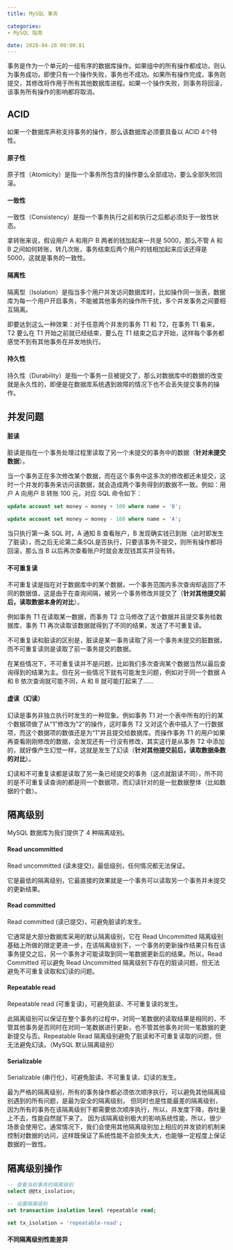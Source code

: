 ```yaml
---
title: MySQL 事务

categories:
- MySQL 指南

date: 2020-04-28 00:00:81
---
```

事务是作为一个单元的一组有序的数据库操作。如果组中的所有操作都成功，则认为事务成功，即使只有一个操作失败，事务也不成功。如果所有操作完成，事务则提交，其修改将作用于所有其他数据库进程。如果一个操作失败，则事务将回滚，该事务所有操作的影响都将取消。

## ACID
如果一个数据库声称支持事务的操作，那么该数据库必须要具备以 ACID 4个特性。

#### 原子性
原子性（Atomicity）是指一个事务所包含的操作要么全部成功，要么全部失败回滚。

#### 一致性
一致性（Consistency）是指一个事务执行之前和执行之后都必须处于一致性状态。

拿转账来说，假设用户 A 和用户 B 两者的钱加起来一共是 5000，那么不管 A 和 B 之间如何转账，转几次账，事务结束后两个用户的钱相加起来应该还得是 5000，这就是事务的一致性。

#### 隔离性
隔离型（Isolation）是指当多个用户并发访问数据库时，比如操作同一张表，数据库为每一个用户开启事务，不能被其他事务的操作所干扰，多个并发事务之间要相互隔离。

即要达到这么一种效果：对于任意两个并发的事务 T1 和 T2，在事务 T1 看来，T2 要么在 T1 开始之前就已经结束，要么在 T1 结束之后才开始，这样每个事务都感觉不到有其他事务在并发地执行。

#### 持久性
持久性（Durability）是指一个事务一旦被提交了，那么对数据库中的数据的改变就是永久性的，即便是在数据库系统遇到故障的情况下也不会丢失提交事务的操作。

## 并发问题
#### 脏读
脏读是指在一个事务处理过程里读取了另一个未提交的事务中的数据（**针对未提交数据**）。

当一个事务正在多次修改某个数据，而在这个事务中这多次的修改都还未提交，这时一个并发的事务来访问该数据，就会造成两个事务得到的数据不一致。例如：用户 A 向用户 B 转账 100 元，对应 SQL 命令如下：

```sql
update account set money = money + 100 where name = 'B';    

update account set money = money - 100 where name = 'A';
```

当只执行第一条 SQL 时，A 通知 B 查看账户，B 发现确实钱已到账（此时即发生了脏读），而之后无论第二条SQL是否执行，只要该事务不提交，则所有操作都将回滚，那么当 B 以后再次查看账户时就会发现钱其实并没有转。

#### 不可重复读
不可重复读是指在对于数据库中的某个数据，一个事务范围内多次查询却返回了不同的数据值，这是由于在查询间隔，被另一个事务修改并提交了（**针对其他提交前后，读取数据本身的对比**）。

例如事务 T1 在读取某一数据，而事务 T2 立马修改了这个数据并且提交事务给数据库，事务 T1 再次读取该数据就得到了不同的结果，发送了不可重复读。

不可重复读和脏读的区别是，脏读是某一事务读取了另一个事务未提交的脏数据，而不可重复读则是读取了前一事务提交的数据。

在某些情况下，不可重复读并不是问题，比如我们多次查询某个数据当然以最后查询得到的结果为主。但在另一些情况下就有可能发生问题，例如对于同一个数据 A 和 B 依次查询就可能不同，A 和 B 就可能打起来了……

#### 虚读（幻读）
幻读是事务非独立执行时发生的一种现象。例如事务 T1 对一个表中所有的行的某个数据项做了从“1”修改为“2”的操作，这时事务 T2 又对这个表中插入了一行数据项，而这个数据项的数值还是为“1”并且提交给数据库。而操作事务 T1 的用户如果再查看刚刚修改的数据，会发现还有一行没有修改，其实这行是从事务 T2 中添加的，就好像产生幻觉一样，这就是发生了幻读（**针对其他提交前后，读取数据条数的对比**）。

幻读和不可重复读都是读取了另一条已经提交的事务（这点就脏读不同），所不同的是不可重复读查询的都是同一个数据项，而幻读针对的是一批数据整体（比如数据的个数）。

## 隔离级别
MySQL 数据库为我们提供了 4 种隔离级别。

#### Read uncommitted
Read uncommitted (读未提交)，最低级别，任何情况都无法保证。

它是最低的隔离级别，它最直接的效果就是一个事务可以读取另一个事务并未提交的更新结果。

#### Read committed
Read committed (读已提交)，可避免脏读的发生。

它通常是大部分数据库采用的默认隔离级别，它在 Read Uncommitted 隔离级别基础上所做的限定更进一步，在该隔离级别下，一个事务的更新操作结果只有在该事务提交之后，另一个事务才可能读取到同一笔数据更新后的结果。所以，Read Committed 可以避免 Read Uncommitted 隔离级别下存在的脏读问题，但无法避免不可重复读取和幻读的问题。

#### Repeatable read
Repeatable read (可重复读)，可避免脏读、不可重复读的发生。

此隔离级别可以保证在整个事务的过程中，对同一笔数据的读取结果是相同的，不管其他事务是否同时在对同一笔数据进行更新，也不管其他事务对同一笔数据的更新提交与否。Repeatable Read 隔离级别避免了脏读和不可重复读取的问题，但无法避免幻读。（MySQL 默认隔离级别）

#### Serializable
Serializable (串行化)，可避免脏读、不可重复读、幻读的发生。

最为严格的隔离级别，所有的事务操作都必须依次顺序执行，可以避免其他隔离级别遇到的所有问题，是最为安全的隔离级别， 但同时也是性能最差的隔离级别，因为所有的事务在该隔离级别下都需要依次顺序执行，所以，并发度下降，吞吐量上不去，性能自然就下来了。 因为该隔离级别极大的影响系统性能，所以，很少场景会使用它。通常情况下，我们会使用其他隔离级别加上相应的并发锁的机制来控制对数据的访问，这样既保证了系统性能不会损失太大，也能够一定程度上保证数据的一致性。

## 隔离级别操作
```sql
-- 查看当前事务的隔离级别
select @@tx_isolation;

-- 设置隔离级别
set transaction isolation level repeatable read;

set tx_isolation = 'repeatable-read';
```

#### 不同隔离级别性能差异
